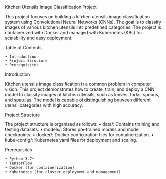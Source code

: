 Kitchen Utensils Image Classification Project

This project focuses on building a kitchen utensils image classification system using Convolutional Neural Networks (CNNs). 
The goal is to classify images of various kitchen utensils into predefined categories. The project is containerized with Docker 
and managed with Kubernetes (K8s) for scalability and easy deployment.

Table of Contents 

    • Introduction
    • Project Structure
    • Prerequisites
      
Introduction

Kitchen utensils image classification is a common problem in computer vision. This project demonstrates how to create, train, 
and deploy a CNN model to classify images of kitchen utensils, such as knives, forks, spoons, and spatulas. The model is capable 
of distinguishing between different utensil categories with high accuracy.

Project Structure

The project structure is organized as follows:
    • data/: Contains training and testing datasets. 
    • models/: Stores pre-trained models and model checkpoints. 
    • docker/: Docker configuration files for containerization. 
    • kube-config/: Kubernetes yaml files for deployment and scaling.

Prerequisites 

    • Python 3.7+ 
    • TensorFlow 
    • Docker (for containerization) 
    • Kubernetes (for cluster deployment and management)
